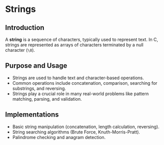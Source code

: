 # Strings

## Introduction

A **string** is a sequence of characters, typically used to represent text. In C, strings are represented as arrays of characters terminated by a null character (`\0`).

## Purpose and Usage

-   Strings are used to handle text and character-based operations.
-   Common operations include concatenation, comparison, searching for substrings, and reversing.
-   Strings play a crucial role in many real-world problems like pattern matching, parsing, and validation.

## Implementations

-   Basic string manipulation (concatenation, length calculation, reversing).
-   String searching algorithms (Brute Force, Knuth-Morris-Pratt).
-   Palindrome checking and anagram detection.
